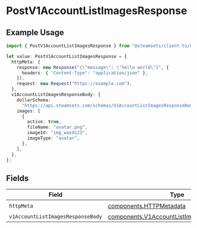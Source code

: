 # PostV1AccountListImagesResponse

## Example Usage

```typescript
import { PostV1AccountListImagesResponse } from "@steamsets/client-ts/models/operations";

let value: PostV1AccountListImagesResponse = {
  httpMeta: {
    response: new Response("{\"message\": \"hello world\"}", {
      headers: { "Content-Type": "application/json" },
    }),
    request: new Request("https://example.com"),
  },
  v1AccountListImagesResponseBody: {
    dollarSchema:
      "https://api.steamsets.com/schemas/V1AccountListImagesResponseBody.json",
    images: [
      {
        active: true,
        fileName: "avatar.png",
        imageId: "img_wasd123",
        imageType: "avatar",
      },
    ],
  },
};
```

## Fields

| Field                                                                                                    | Type                                                                                                     | Required                                                                                                 | Description                                                                                              |
| -------------------------------------------------------------------------------------------------------- | -------------------------------------------------------------------------------------------------------- | -------------------------------------------------------------------------------------------------------- | -------------------------------------------------------------------------------------------------------- |
| `httpMeta`                                                                                               | [components.HTTPMetadata](../../models/components/httpmetadata.md)                                       | :heavy_check_mark:                                                                                       | N/A                                                                                                      |
| `v1AccountListImagesResponseBody`                                                                        | [components.V1AccountListImagesResponseBody](../../models/components/v1accountlistimagesresponsebody.md) | :heavy_minus_sign:                                                                                       | OK                                                                                                       |